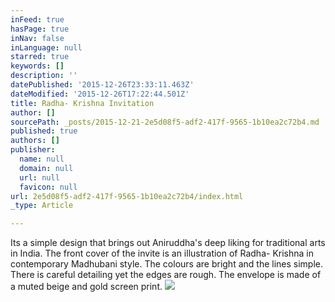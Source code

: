 ```yaml
---
inFeed: true
hasPage: true
inNav: false
inLanguage: null
starred: true
keywords: []
description: ''
datePublished: '2015-12-26T23:33:11.463Z'
dateModified: '2015-12-26T17:22:44.501Z'
title: Radha- Krishna Invitation
author: []
sourcePath: _posts/2015-12-21-2e5d08f5-adf2-417f-9565-1b10ea2c72b4.md
published: true
authors: []
publisher:
  name: null
  domain: null
  url: null
  favicon: null
url: 2e5d08f5-adf2-417f-9565-1b10ea2c72b4/index.html
_type: Article

---
```

Its a simple design that brings out Aniruddha's deep liking for traditional arts in India. The front cover of the invite is an illustration of Radha- Krishna in contemporary Madhubani style. The colours are bright and the lines simple. There is careful detailing yet the edges are rough. The envelope is made of a muted beige and gold screen print.
![](https://the-grid-user-content.s3-us-west-2.amazonaws.com/5bdcf0ed-7c60-4cca-8bf0-fa31ffb36de9.jpg)